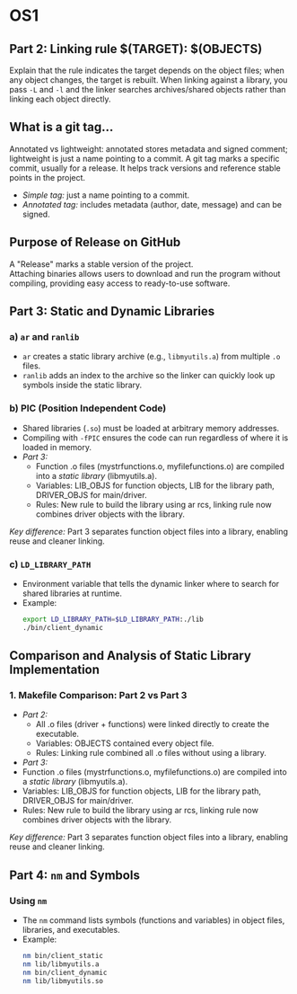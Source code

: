 # OS1

## Part 2: Linking rule $(TARGET): $(OBJECTS)
Explain that the rule indicates the target depends on the object files; when any object changes, the target is rebuilt. When linking against a library, you pass `-L` and `-l` and the linker searches archives/shared objects rather than linking each object directly.

## What is a git tag...
Annotated vs lightweight: annotated stores metadata and signed comment; lightweight is just a name pointing to a commit.
A git tag marks a specific commit, usually for a release. It helps track versions and reference stable points in the project.  
- *Simple tag:* just a name pointing to a commit.  
- *Annotated tag:* includes metadata (author, date, message) and can be signed.

## Purpose of Release on GitHub
A "Release" marks a stable version of the project.  
Attaching binaries allows users to download and run the program without compiling, providing easy access to ready-to-use software.

## Part 3: Static and Dynamic Libraries

### a) `ar` and `ranlib`
- `ar` creates a static library archive (e.g., `libmyutils.a`) from multiple `.o` files.  
- `ranlib` adds an index to the archive so the linker can quickly look up symbols inside the static library.

### b) PIC (Position Independent Code)
- Shared libraries (`.so`) must be loaded at arbitrary memory addresses.  
- Compiling with `-fPIC` ensures the code can run regardless of where it is loaded in memory.
- *Part 3:*  
  - Function .o files (mystrfunctions.o, myfilefunctions.o) are compiled into a *static library* (libmyutils.a).  
  - Variables: LIB_OBJS for function objects, LIB for the library path, DRIVER_OBJS for main/driver.  
  - Rules: New rule to build the library using ar rcs, linking rule now combines driver objects with the library.

*Key difference:* Part 3 separates function object files into a library, enabling reuse and cleaner linking.

### c) `LD_LIBRARY_PATH`
- Environment variable that tells the dynamic linker where to search for shared libraries at runtime.  
- Example:
  ```bash
  export LD_LIBRARY_PATH=$LD_LIBRARY_PATH:./lib
  ./bin/client_dynamic

## Comparison and Analysis of Static Library Implementation

### 1. Makefile Comparison: Part 2 vs Part 3
- *Part 2:*  
  - All .o files (driver + functions) were linked directly to create the executable.  
  - Variables: OBJECTS contained every object file.  
  - Rules: Linking rule combined all .o files without using a library.
 - *Part 3:*  
  - Function .o files (mystrfunctions.o, myfilefunctions.o) are compiled into a *static library* (libmyutils.a).  
  - Variables: LIB_OBJS for function objects, LIB for the library path, DRIVER_OBJS for main/driver.  
  - Rules: New rule to build the library using ar rcs, linking rule now combines driver objects with the library.

*Key difference:* Part 3 separates function object files into a library, enabling reuse and cleaner linking.


## Part 4: `nm` and Symbols

### Using `nm`
- The `nm` command lists symbols (functions and variables) in object files, libraries, and executables.  
- Example:
  ```bash
  nm bin/client_static
  nm lib/libmyutils.a
  nm bin/client_dynamic
  nm lib/libmyutils.so

